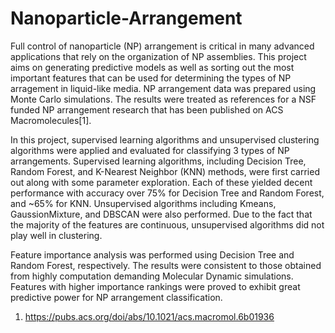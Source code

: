 # Nanoparticle-Arrangement

Full control of nanoparticle (NP) arrangement is critical in many advanced applications that rely on the organization of NP assemblies.
This project aims on generating predictive models as well as sorting out the most important features that can be used for determining the types of NP arragement in liquid-like media. NP arrangement data was prepared using Monte Carlo simulations. The results were treated as references for a NSF funded NP arrangement research that has been published on ACS Macromolecules[1]. 

In this project, supervised learning algorithms and unsupervised clustering algorithms were applied and evaluated for classifying 3 types of NP arrangements. Supervised learning algorithms, including Decision Tree, Random Forest, and K-Nearest Neighbor (KNN) methods, were first carried out along with some parameter exploration. Each of these yielded decent performance with accuracy over 75% for Decision Tree and Random Forest, and ~65% for KNN. Unsupervised algorithms including Kmeans, GaussionMixture, and DBSCAN were also performed. Due to the fact that the majority of the features are continuous, unsupervised algorithms did not play well in clustering.

Feature importance analysis was performed using Decision Tree and Random Forest, respectively. The results were consistent to those obtained from highly computation demanding Molecular Dynamic simulations. Features with higher importance rankings were proved to exhibit great predictive power for NP arrangement classification.

1. https://pubs.acs.org/doi/abs/10.1021/acs.macromol.6b01936
